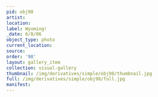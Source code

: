 ```yaml
---
pid: obj98
artist: 
location: 
label: Wyoming!
_date: 6/8/06
object_type: photo
current_location: 
source: 
order: '98'
layout: gallery_item
collection: visual-gallery
thumbnail: /img/derivatives/simple/obj98/thumbnail.jpg
full: /img/derivatives/simple/obj98/full.jpg
manifest: 
---
```

